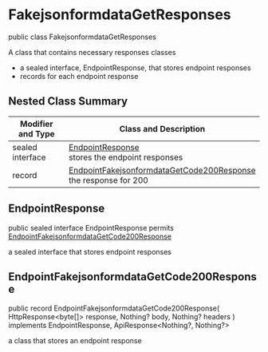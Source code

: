 # FakejsonformdataGetResponses

public class FakejsonformdataGetResponses

A class that contains necessary responses classes
- a sealed interface, EndpointResponse, that stores endpoint responses
- records for each endpoint response

## Nested Class Summary
| Modifier and Type | Class and Description |
| ----------------- | --------------------- |
| sealed interface | [EndpointResponse](#endpointresponse)<br> stores the endpoint responses |
| record | [EndpointFakejsonformdataGetCode200Response](#endpointfakejsonformdatagetcode200response)<br> the response for 200 |

## EndpointResponse
public sealed interface EndpointResponse permits<br>
[EndpointFakejsonformdataGetCode200Response](#endpointfakejsonformdatagetcode200response)

a sealed interface that stores endpoint responses

## EndpointFakejsonformdataGetCode200Response
public record EndpointFakejsonformdataGetCode200Response(
    HttpResponse<byte[]> response,
    Nothing? body,
    Nothing? headers
) implements EndpointResponse, ApiResponse<Nothing?, Nothing?><br>

a class that stores an endpoint response

